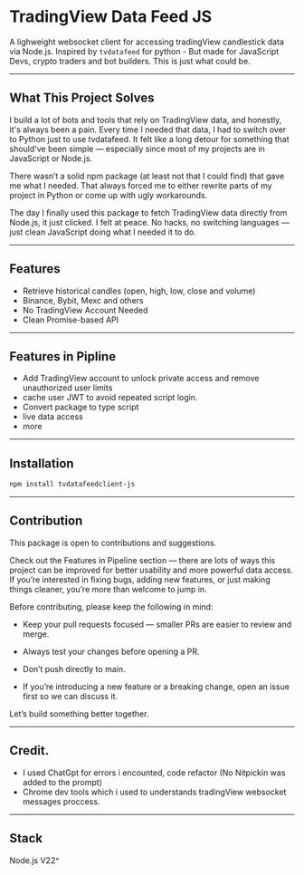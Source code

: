 # TradingView Data Feed JS

A lighweight websocket client for accessing tradingView candlestick data via Node.js.
Inspired by `tvdatafeed` for python - But made for JavaScript Devs, crypto traders and bot builders.
This is just what could be.

---

## What This Project Solves
I build a lot of bots and tools that rely on TradingView data, and honestly, it's always been a pain. Every time I needed that data, I had to switch over to Python just to use tvdatafeed. It felt like a long detour for something that should've been simple — especially since most of my projects are in JavaScript or Node.js.

There wasn’t a solid npm package (at least not that I could find) that gave me what I needed. That always forced me to either rewrite parts of my project in Python or come up with ugly workarounds.

The day I finally used this package to fetch TradingView data directly from Node.js, it just clicked. I felt at peace. No hacks, no switching languages — just clean JavaScript doing what I needed it to do.

---

## Features

- Retrieve historical candles (open, high, low, close and volume)
- Binance, Bybit, Mexc and others
- No TradingView Account Needed
- Clean Promise-based API

---

## Features in Pipline

- Add TradingView account to unlock private access and remove unauthorized user limits
- cache user JWT to avoid repeated script login.
- Convert package to type script
- live data access
- more

---

## Installation

```bash
npm install tvdatafeedclient-js
```

---

## Contribution
This package is open to contributions and suggestions.

Check out the Features in Pipeline section — there are lots of ways this project can be improved for better usability and more powerful data access. If you’re interested in fixing bugs, adding new features, or just making things cleaner, you’re more than welcome to jump in.

Before contributing, please keep the following in mind:

- Keep your pull requests focused — smaller PRs are easier to review and merge.

- Always test your changes before opening a PR.

- Don’t push directly to main.

- If you’re introducing a new feature or a breaking change, open an issue first so we can discuss it.

Let’s build something better together. 


---

## Credit.

- I used ChatGpt for errors i encounted, code refactor (No Nitpickin was added to the prompt)
- Chrome dev tools which i used to understands tradingView websocket messages proccess.

---

## Stack

Node.js V22^
